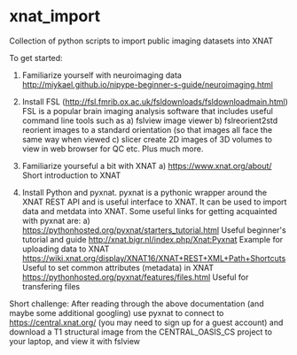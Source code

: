 # xnat_import
Collection of python scripts to import public imaging datasets into XNAT

To get started:
1) Familiarize yourself with neuroimaging data   
   http://miykael.github.io/nipype-beginner-s-guide/neuroimaging.html

2) Install FSL (http://fsl.fmrib.ox.ac.uk/fsldownloads/fsldownloadmain.html)
   FSL is a popular brain imaging analysis software that includes useful command line tools such as 
   a) fslview           image viewer 
   b) fslreorient2std   reorient images to a standard orientation (so that images all face the same way when viewed
   c) slicer            create 2D images of 3D volumes to view in web browser for QC etc.
   Plus much more. 
   
3) Familiarize yourseful a bit with XNAT
   a) https://www.xnat.org/about/             Short introduction to XNAT
   
4) Install Python and pyxnat. pyxnat is a pythonic wrapper around the XNAT REST API and is useful interface to XNAT. It can be used to      import data and metdata into XNAT. Some useful links for getting acquainted with pyxnat are:
  a) https://pythonhosted.org/pyxnat/starters_tutorial.html              Useful beginner's tutorial and guide
     http://xnat.bigr.nl/index.php/Xnat:Pyxnat                           Example for uploading data to XNAT
     https://wiki.xnat.org/display/XNAT16/XNAT+REST+XML+Path+Shortcuts   Useful to set common attributes (metadata) in XNAT
     https://pythonhosted.org/pyxnat/features/files.html                 Useful for transfering files

Short challenge: After reading through the above documentation (and maybe some additional googling) use pyxnat to connect to https://central.xnat.org/ (you may need to sign up for a guest account) and download a T1 structural image from the CENTRAL_OASIS_CS project to your laptop, and view it with fslview
